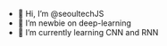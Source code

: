 - 👋 Hi, I’m @seoultechJS
- 👀 I’m newbie on deep-learning
- 🌱 I’m currently learning CNN and RNN

<!---
seoultechJS/seoultechJS is a ✨ special ✨ repository because its `README.md` (this file) appears on your GitHub profile.
You can click the Preview link to take a look at your changes.
--->
